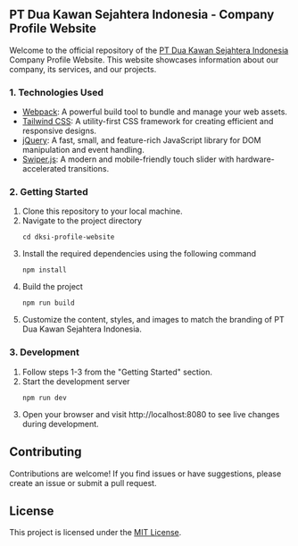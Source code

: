 ## PT Dua Kawan Sejahtera Indonesia - Company Profile Website

Welcome to the official repository of the [PT Dua Kawan Sejahtera Indonesia](https://dksi.co.id/) Company Profile
Website. This website showcases information about our company, its services, and our projects.

### 1. Technologies Used

- [Webpack](https://webpack.js.org/): A powerful build tool to bundle and manage your web assets.
- [Tailwind CSS](https://tailwindcss.com/): A utility-first CSS framework for creating efficient and responsive designs.
- [jQuery](https://jquery.com/): A fast, small, and feature-rich JavaScript library for DOM manipulation and event
  handling.
- [Swiper.js](https://swiperjs.com/): A modern and mobile-friendly touch slider with hardware-accelerated transitions.

### 2. Getting Started

1. Clone this repository to your local machine.
2. Navigate to the project directory
    ```shell
    cd dksi-profile-website
    ```
3. Install the required dependencies using the following command
    ```shell
    npm install
    ```
4. Build the project
    ```shell
    npm run build
    ```
5. Customize the content, styles, and images to match the branding of PT Dua Kawan Sejahtera Indonesia.

### 3. Development

1. Follow steps 1-3 from the "Getting Started" section.
2. Start the development server
   ```shell
   npm run dev
   ```
3. Open your browser and visit http://localhost:8080 to see live changes during development.

## Contributing

Contributions are welcome! If you find issues or have suggestions, please create an issue or submit a pull request.

## License

This project is licensed under the [MIT License](LICENSE).